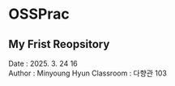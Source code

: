 # OSSPrac
## My Frist Reopsitory  
Date : 2025. 3. 24 16  
Author : Minyoung Hyun
Classroom : 다향관 103
